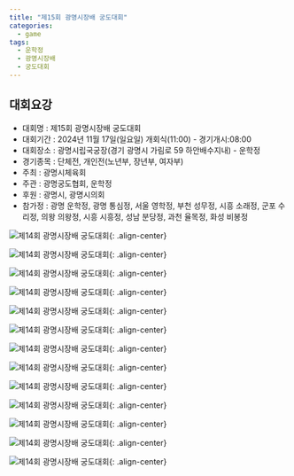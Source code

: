 ```yaml
---
title: "제15회 광명시장배 궁도대회"
categories:
  - game
tags:
  - 운학정
  - 광명시장배
  - 궁도대회
---
```


## 대회요강

- 대회명 : 제15회 광명시장배 궁도대회   
- 대회기간 : 2024년 11월 17일(일요일) 개회식(11:00) - 경기개시:08:00    
- 대회장소 : 광명시립국궁장(경기 광명시 가림로 59 하안배수지내) - 운학정    
- 경기종목 : 단체전, 개인전(노년부, 장년부, 여자부)    
- 주최 : 광명시체육회    
- 주관 : 광명궁도협회, 운학정    
- 후원 : 광명시, 광명시의회    
- 참가정 : 광명 운학정, 광명 통심정, 서울 영학정, 부천 성무정, 시흥 소래정, 군포 수리정, 의왕 의왕정, 시흥 시흥정, 성남 분당정, 과천 율목정, 화성 비봉정


![제14회 광명시장배 궁도대회](/assets/images/game/chairman15_00.jpg "제164회 경기남부 10개정 남·녀 궁도대회"){: .align-center}

![제14회 광명시장배 궁도대회](/assets/images/game/chairman15_01.jpg "제164회 경기남부 10개정 남·녀 궁도대회"){: .align-center}

![제14회 광명시장배 궁도대회](/assets/images/game/chairman15_02.jpg "제164회 경기남부 10개정 남·녀 궁도대회"){: .align-center}

![제14회 광명시장배 궁도대회](/assets/images/game/chairman15_03.jpg "제164회 경기남부 10개정 남·녀 궁도대회"){: .align-center}

![제14회 광명시장배 궁도대회](/assets/images/game/chairman15_04.jpg "제164회 경기남부 10개정 남·녀 궁도대회"){: .align-center}

![제14회 광명시장배 궁도대회](/assets/images/game/chairman15_05.jpg "제164회 경기남부 10개정 남·녀 궁도대회"){: .align-center}

![제14회 광명시장배 궁도대회](/assets/images/game/chairman15_06.jpg "제164회 경기남부 10개정 남·녀 궁도대회"){: .align-center}

![제14회 광명시장배 궁도대회](/assets/images/game/chairman15_07.jpg "제164회 경기남부 10개정 남·녀 궁도대회"){: .align-center}

![제14회 광명시장배 궁도대회](/assets/images/game/chairman15_08.jpg "제164회 경기남부 10개정 남·녀 궁도대회"){: .align-center}

![제14회 광명시장배 궁도대회](/assets/images/game/chairman15_09.jpg "제164회 경기남부 10개정 남·녀 궁도대회"){: .align-center}

![제14회 광명시장배 궁도대회](/assets/images/game/chairman15_10.jpg "제164회 경기남부 10개정 남·녀 궁도대회"){: .align-center}

![제14회 광명시장배 궁도대회](/assets/images/game/chairman15_11.jpg "제164회 경기남부 10개정 남·녀 궁도대회"){: .align-center}

![제14회 광명시장배 궁도대회](/assets/images/game/chairman15_12.jpg "제164회 경기남부 10개정 남·녀 궁도대회"){: .align-center}
